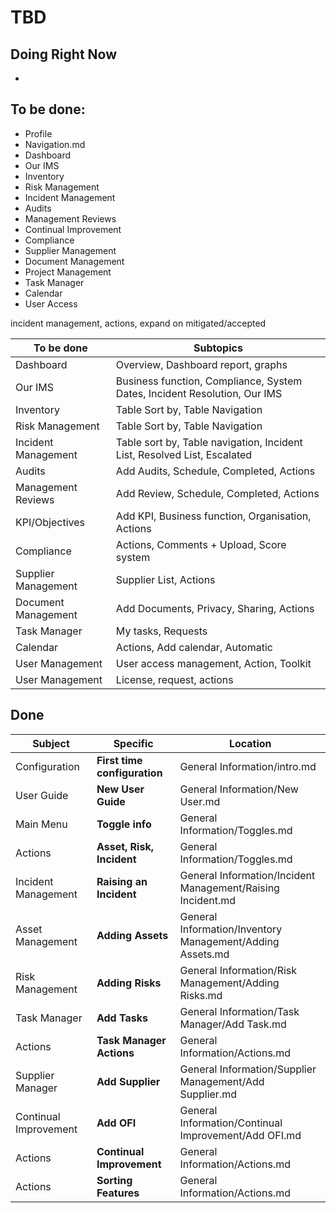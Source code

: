 # TBD

## Doing Right Now

+ 


## To be done:

+ Profile
+ Navigation.md
+ Dashboard
+ Our IMS
+ Inventory
+ Risk Management
+ Incident Management
+ Audits
+ Management Reviews
+ Continual Improvement
+ Compliance
+ Supplier Management
+ Document Management
+ Project Management
+ Task Manager
+ Calendar
+ User Access

incident management, actions, expand on mitigated/accepted

|To be done|Subtopics|
| -------- | ------- |
|Dashboard|Overview, Dashboard report, graphs|
|Our IMS|Business function, Compliance, System Dates, Incident Resolution, Our IMS|
|Inventory|Table Sort by, Table Navigation|
|Risk Management|Table Sort by, Table Navigation|
|Incident Management|Table sort by, Table navigation, Incident List, Resolved List, Escalated|
|Audits| Add Audits, Schedule, Completed, Actions|
|Management Reviews| Add Review, Schedule, Completed, Actions|
|KPI/Objectives|Add KPI, Business function, Organisation, Actions|
|Compliance|Actions, Comments + Upload, Score system|
|Supplier Management|Supplier List, Actions|
|Document Management|Add Documents, Privacy, Sharing, Actions|
|Task Manager|My tasks, Requests|
|Calendar|Actions, Add calendar, Automatic|
|User Management|User access management, Action, Toolkit|
|User Management| License, request, actions|


## Done

|Subject| Specific | Location |
| ----- | -------- | -------- |
|Configuration |**First time configuration**|General Information/intro.md|
|User Guide |**New User Guide**|General Information/New User.md|
|Main Menu |**Toggle info**|General Information/Toggles.md|
|Actions |**Asset, Risk, Incident**|General Information/Toggles.md|
|Incident Management|**Raising an Incident**|General Information/Incident Management/Raising Incident.md|
|Asset Management|**Adding Assets**|General Information/Inventory Management/Adding Assets.md|
|Risk Management|**Adding Risks**|General Information/Risk Management/Adding Risks.md|
|Task Manager|**Add Tasks**|General Information/Task Manager/Add Task.md|
|Actions|**Task Manager Actions**|General Information/Actions.md|
|Supplier Manager|**Add Supplier**|General Information/Supplier Management/Add Supplier.md|
|Continual Improvement|**Add OFI**|General Information/Continual Improvement/Add OFI.md|
|Actions|**Continual Improvement**|General Information/Actions.md|
|Actions|**Sorting Features**|General Information/Actions.md|

